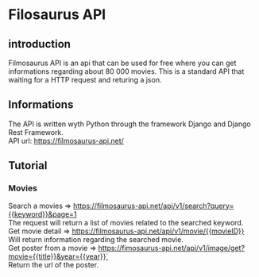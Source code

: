 # Filosaurus API

## introduction
Filmosaurus API is an api that can be used for free where you can get informations regarding about 80 000 movies. This is a standard API that waiting for a HTTP request and returing a json.

## Informations
The API is written wyth Python through the framework Django and Django Rest Framework.<br>
API url: https://filmosaurus-api.net/ <br>

## Tutorial

### Movies
Search a movies => https://filmosaurus-api.net/api/v1/search?query={{keyword}}&page=1 <br>
The request will return a list of movies related to the searched keyword.
<br>
Get movie detail => https://filmosaurus-api.net/api/v1/movie/{{movieID}} <br>
Will return information regarding the searched movie.
<br>
Get poster from a movie => https://fimosaurus-api.net/api/v1/image/get?movie={{title}}&year={{year}}`<br>
Return the url of the poster.

